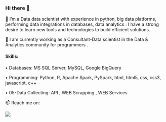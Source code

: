 ### Hi there 👋

🔭 I’m a Data data scientist with experience in python, big data platforms, performing data integrations in databases, data analytics . I have a strong desire to learn new tools and technologies to build efficient solutions. 

🌱 I am currently working as a Consultant-Data scientist in the Data & Analytics community for programmers . 

#### Skills: 

• Databases:  MS SQL Server, MySQL, Google BigQuery

• Programming: Python, R, Apache Spark, PySpark, html, html5, css, css3, javascript, c++

• 05-Data Collecting: API , WEB Scrapping , WEB Services

📫 Reach me on: 

<a target="_blank" href="mailto:mostfasaber37@gmail.com"><img src="https://img.shields.io/badge/-Gmail-D14836?style=for-the-badge&logo=Gmail&logoColor=white"></img></a>
<br>
</p>     
